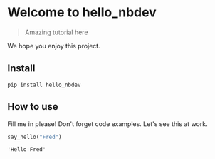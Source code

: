 # Welcome to hello_nbdev
> Amazing tutorial here


We hope you enjoy this project.

## Install

`pip install hello_nbdev`

## How to use

Fill me in please! Don't forget code examples.  Let's see this at work.

```python
say_hello("Fred")
```




    'Hello Fred'


